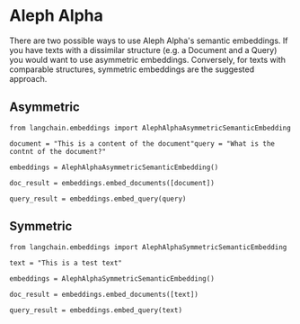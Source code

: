 Aleph Alpha
===========

There are two possible ways to use Aleph Alpha's semantic embeddings. If you have texts with a dissimilar structure (e.g. a Document and a Query) you would want to use asymmetric embeddings. Conversely, for texts with comparable structures, symmetric embeddings are the suggested approach.

Asymmetric[​](#asymmetric "Direct link to Asymmetric")
------------------------------------------------------

    from langchain.embeddings import AlephAlphaAsymmetricSemanticEmbedding

    document = "This is a content of the document"query = "What is the contnt of the document?"

    embeddings = AlephAlphaAsymmetricSemanticEmbedding()

    doc_result = embeddings.embed_documents([document])

    query_result = embeddings.embed_query(query)

Symmetric[​](#symmetric "Direct link to Symmetric")
---------------------------------------------------

    from langchain.embeddings import AlephAlphaSymmetricSemanticEmbedding

    text = "This is a test text"

    embeddings = AlephAlphaSymmetricSemanticEmbedding()

    doc_result = embeddings.embed_documents([text])

    query_result = embeddings.embed_query(text)